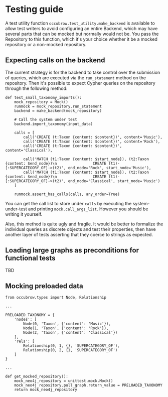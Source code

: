 # Testing guide

A test utility function `occubrow.test_utility.make_backend` is available to
allow test writers to avoid configuring an entire Backend, which may have
several parts that can be mocked but normally would not be.  You pass the
Repository to this function, which it's your choice whether it be a mocked
repository or a non-mocked repository.

## Expecting calls on the backend

The current strategy is for the backend to take control over the submission of
queries, which are executed via the `run_statement` method on the repository.
Then it's possible to expect Cypher queries on the repository through the 
following method:

    def test_small_taxonomy_imports():
        mock_repository = Mock()
        runmock = mock_repository.run_statement
        backend = make_backend(mock_repository)
    
        # Call the system under test
        backend.import_taxonomy(input_data)

        calls = [
            call('CREATE (t:Taxon {content: $content})', content='Music'),
            call('CREATE (t:Taxon {content: $content})', content='Rock'),
            call('CREATE (t:Taxon {content: $content})', content='Classical'),

            call('MATCH (t1:Taxon {content: $start_node}), (t2:Taxon {content: $end_node})\n                CREATE (t1)-[:SUPERCATEGORY_OF]->(t2)', end_node='Rock', start_node='Music'),
            call('MATCH (t1:Taxon {content: $start_node}), (t2:Taxon {content: $end_node})\n                CREATE (t1)-[:SUPERCATEGORY_OF]->(t2)', end_node='Classical', start_node='Music')
        ]

        runmock.assert_has_calls(calls, any_order=True)

You can get the call list to store under `calls` by executing the
system-under-test and printing `mock.call_args_list`.  However you should be
writing it yourself.

Also, this method is quite ugly and fragile.  It would be better to formalize
the individual queries as discrete objects and test their properties, then have
another layer of tests asserting that they coerce to strings as expected.

## Loading large graphs as preconditions for functional tests

TBD


## Mocking preloaded data

    from occubrow.types import Node, Relationship

    ...

    PRELOADED_TAXONOMY = {
        'nodes': [
            Node(0, 'Taxon', {'content': 'Music'}),
            Node(1, 'Taxon', {'content': 'Rock'}),
            Node(2, 'Taxon', {'content': 'Classical'})
        ],
        'rels': [
            Relationship(0, 1, {}, 'SUPERCATEGORY_OF'),
            Relationship(0, 2, {}, 'SUPERCATEGORY_OF')
        ]
    }

    ...

    def get_mocked_repository():
        mock_neo4j_repository = unittest.mock.Mock()
        mock_neo4j_repository.pull_graph.return_value = PRELOADED_TAXONOMY
        return mock_neo4j_repository
